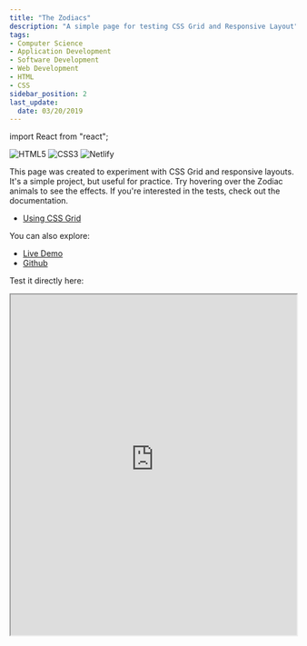 ```yaml
---
title: "The Zodiacs"
description: "A simple page for testing CSS Grid and Responsive Layout"
tags: 
- Computer Science
- Application Development
- Software Development
- Web Development
- HTML
- CSS
sidebar_position: 2
last_update:
  date: 03/20/2019
---
```


import React from "react";

![HTML5](https://img.shields.io/badge/html5-%23E34F26.svg?style=for-the-badge&logo=html5&logoColor=white) ![CSS3](https://img.shields.io/badge/css3-%231572B6.svg?style=for-the-badge&logo=css3&logoColor=white) 	![Netlify](https://img.shields.io/badge/netlify-%23000000.svg?style=for-the-badge&logo=netlify&logoColor=#00C7B7)

This page was created to experiment with CSS Grid and responsive layouts. It's a simple project, but useful for practice. Try hovering over the Zodiac animals to see the effects. If you're interested in the tests, check out the documentation.

- [Using CSS Grid](/docs/021-Software-Engineering/009-Web-Development/002-HTML-CSS/023-CSS-Grid.md#making-it-responsive)

You can also explore:

- [Live Demo](https://superlative-sorbet-87fc0e.netlify.app/) 
- [Github](https://github.com/joseeden/The-Zodiacs) 


Test it directly here:

<iframe
  src="https://superlative-sorbet-87fc0e.netlify.app/"
  width="100%"
  height="600px"
  style={{ border: "1px solid #ccc" }}
></iframe>


